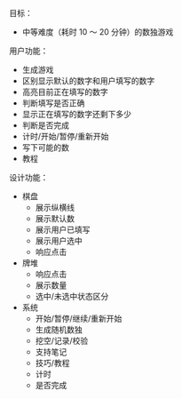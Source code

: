 目标：
- 中等难度（耗时 10 ～ 20 分钟）的数独游戏

用户功能：
- 生成游戏
- 区别显示默认的数字和用户填写的数字
- 高亮目前正在填写的数字
- 判断填写是否正确
- 显示正在填写的数字还剩下多少
- 判断是否完成
- 计时/开始/暂停/重新开始
- 写下可能的数
- 教程

设计功能：
- 棋盘
  - 展示纵横线
  - 展示默认数
  - 展示用户已填写
  - 展示用户选中
  - 响应点击
- 牌堆
  - 响应点击
  - 展示数量
  - 选中/未选中状态区分
- 系统
  - 开始/暂停/继续/重新开始
  - 生成随机数独
  - 挖空/记录/校验
  - 支持笔记
  - 技巧/教程
  - 计时
  - 是否完成
